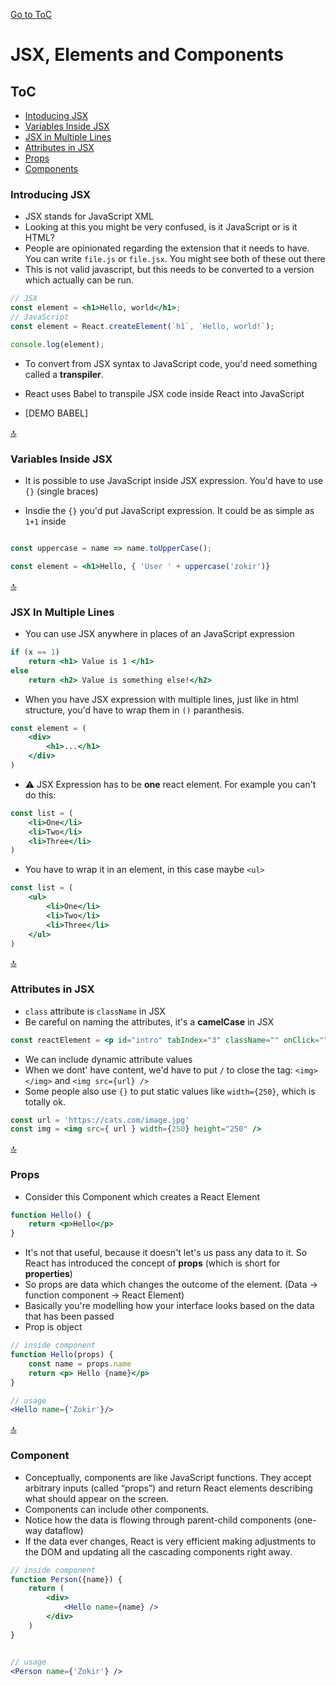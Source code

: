 [Go to ToC](../README.md)

# JSX, Elements and Components

## ToC
* [Intoducing JSX](#introducing-jsx)  
* [Variables Inside JSX](#variables-inside-jsx)  
* [JSX in Multiple Lines](#jsx-in-multiple-lines)
* [Attributes in JSX](#attributes-in-jsx)
* [Props](#props)
* [Components](#components)

### Introducing JSX

- JSX stands for JavaScript XML
- Looking at this you might be very confused, is it JavaScript or is it HTML?
- People are opinionated regarding the extension that it needs to have. You can write `file.js` or `file.jsx`. You might see both of these out there
- This is not valid javascript, but this needs to be converted to a version which actually can be run.
```jsx
// JSX
const element = <h1>Hello, world</h1>;
// JavaScript
const element = React.createElement(`h1`, `Hello, world!`);

console.log(element);

```

- To convert from JSX syntax to JavaScript code, you'd need something called a **transpiler**.

- React uses Babel to transpile JSX code inside React into JavaScript
- [DEMO BABEL]


[🔝](#toc)  
  

### Variables Inside JSX

- It is possible to use JavaScript inside JSX expression. You'd have to use `{}` (single braces)

- Insdie the `{}` you'd put JavaScript expression. It could be as simple as `1+1` inside

```jsx

const uppercase = name => name.toUpperCase();

const element = <h1>Hello, { 'User ' + uppercase('zokir')}
```

[🔝](#toc)  
  


### JSX In Multiple Lines

- You can use JSX anywhere in places of an JavaScript expression

```jsx
if (x == 1) 
    return <h1> Value is 1 </h1>
else
    return <h2> Value is something else!</h2>
```

- When you have JSX expression with multiple lines, just like in html structure, you'd have to wrap them in `()` paranthesis.

```jsx
const element = (
    <div>
        <h1>...</h1>
    </div>
)
```

- :warning: JSX Expression has to be **one** react element. For example you can't do this:

```jsx
const list = (
    <li>One</li>
    <li>Two</li>
    <li>Three</li>
)
```
- You have to wrap it in an element, in this case maybe `<ul>`
```jsx
const list = (
    <ul>
        <li>One</li>
        <li>Two</li>
        <li>Three</li>
    </ul>
)
```
  
[🔝](#toc)  

### Attributes in JSX

- `class` attribute is `className` in JSX
- Be careful on naming the attributes, it's a **camelCase** in JSX

```jsx
const reactElement = <p id="intro" tabIndex="3" className="" onClick=""></p>
```
- We can include dynamic attribute values
- When we dont' have content, we'd have to put `/` to close the tag: `<img></img>` and `<img src={url} />`
- Some people also use `{}` to put static values like `width={250}`, which is totally ok.
```jsx
const url = 'https://cats.com/image.jpg' 
const img = <img src={ url } width={250} height="250" />
```
  
[🔝](#toc)  

### Props

- Consider this Component which creates a React Element

```jsx
function Hello() {
    return <p>Hello</p>
}
```
- It's not that useful, because it doesn't let's us pass any data to it. So React has introduced the concept of **props** (which is short for **properties**)
- So props are data which changes the outcome of the element. (Data -> function component -> React Element)
- Basically you're modelling how your interface looks based on the data that has been passed
- Prop is object
```jsx
// inside component
function Hello(props) {
    const name = props.name
    return <p> Hello {name}</p>
}

// usage
<Hello name={'Zokir'}/>

```
  
[🔝](#toc)  

### Component

- Conceptually, components are like JavaScript functions. They accept arbitrary inputs (called “props”) and return React elements describing what should appear on the screen.
- Components can include other components.
- Notice how the data is flowing through parent-child components (one-way dataflow)
- If the data ever changes, React is very efficient making adjustments to the DOM and updating all the cascading components right away.
 

```jsx
// inside component
function Person({name}) {
    return (
        <div>
            <Hello name={name} />
        </div>
    )
}


// usage
<Person name={'Zokir'} />


```

